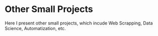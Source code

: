 # Other Small Projects

Here I present other small projects, which incude Web Scrapping, Data Science, Automatization, etc.
